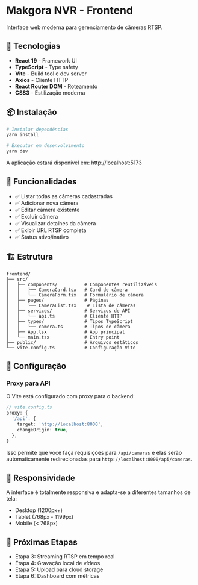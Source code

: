 # Makgora NVR - Frontend

Interface web moderna para gerenciamento de câmeras RTSP.

## 🚀 Tecnologias

- **React 19** - Framework UI
- **TypeScript** - Type safety
- **Vite** - Build tool e dev server
- **Axios** - Cliente HTTP
- **React Router DOM** - Roteamento
- **CSS3** - Estilização moderna

## 📦 Instalação

```bash
# Instalar dependências
yarn install

# Executar em desenvolvimento
yarn dev
```

A aplicação estará disponível em: http://localhost:5173

## 🎨 Funcionalidades

- ✅ Listar todas as câmeras cadastradas
- ✅ Adicionar nova câmera
- ✅ Editar câmera existente
- ✅ Excluir câmera
- ✅ Visualizar detalhes da câmera
- ✅ Exibir URL RTSP completa
- ✅ Status ativo/inativo

## 🏗️ Estrutura

```
frontend/
├── src/
│   ├── components/          # Componentes reutilizáveis
│   │   ├── CameraCard.tsx   # Card de câmera
│   │   └── CameraForm.tsx   # Formulário de câmera
│   ├── pages/               # Páginas
│   │   └── CameraList.tsx    # Lista de câmeras
│   ├── services/            # Serviços de API
│   │   └── api.ts           # Cliente HTTP
│   ├── types/               # Tipos TypeScript
│   │   └── camera.ts        # Tipos de câmera
│   ├── App.tsx              # App principal
│   └── main.tsx             # Entry point
├── public/                  # Arquivos estáticos
└── vite.config.ts           # Configuração Vite
```

## 🔧 Configuração

### Proxy para API

O Vite está configurado com proxy para o backend:

```typescript
// vite.config.ts
proxy: {
  '/api': {
    target: 'http://localhost:8000',
    changeOrigin: true,
  },
}
```

Isso permite que você faça requisições para `/api/cameras` e elas serão automaticamente redirecionadas para `http://localhost:8000/api/cameras`.

## 📱 Responsividade

A interface é totalmente responsiva e adapta-se a diferentes tamanhos de tela:
- Desktop (1200px+)
- Tablet (768px - 1199px)
- Mobile (< 768px)

## 🎯 Próximas Etapas

- Etapa 3: Streaming RTSP em tempo real
- Etapa 4: Gravação local de vídeos
- Etapa 5: Upload para cloud storage
- Etapa 6: Dashboard com métricas

